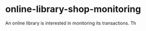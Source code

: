 # online-library-shop-monitoring
An online library is interested in monitoring its transactions. Th
